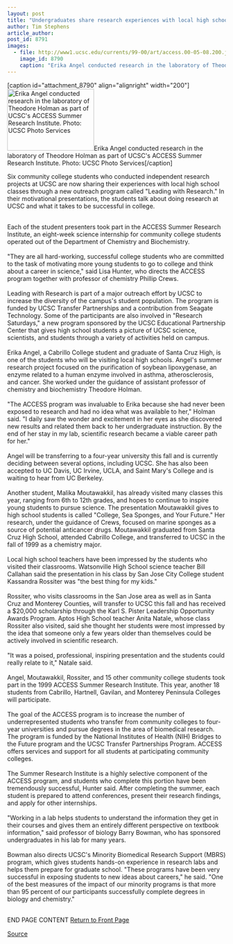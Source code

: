 ```yaml
---
layout: post
title: "Undergraduates share research experiences with local high school classes"
author: Tim Stephens
article_author: 
post_id: 8791
images:
  - file: http://www1.ucsc.edu/currents/99-00/art/access.00-05-08.200.jpg
    image_id: 8790
    caption: "Erika Angel conducted research in the laboratory of Theodore Holman as part of UCSC's ACCESS Summer Research Institute. Photo: UCSC Photo Services"
---
```


[caption id="attachment_8790" align="alignright" width="200"]<a href="http://dev-ucsc-news.pantheonsite.io/wp-content/uploads/2000/05/access.00-05-08.200.jpg"><img class="size-full wp-image-8790" src="http://dev-ucsc-news.pantheonsite.io/wp-content/uploads/2000/05/access.00-05-08.200.jpg" alt="Erika Angel conducted research in the laboratory of Theodore Holman as part of UCSC's ACCESS Summer Research Institute. Photo: UCSC Photo Services" width="200" height="142" /></a>Erika Angel conducted research in the laboratory of Theodore Holman as part of UCSC's ACCESS Summer Research Institute. Photo: UCSC Photo Services[/caption]
<p>
  Six community college students who conducted independent research projects at UCSC are now sharing their experiences with local high school classes through a new outreach program called "Leading with Research." In their motivational presentations, the students talk about doing research at UCSC and what it takes to be successful in college.
</p><br>
Each of the student presenters took part in the ACCESS Summer Research Institute, an eight-week science internship for community college students operated out of the Department of Chemistry and Biochemistry.<br>
<br>
"They are all hard-working, successful college students who are committed to the task of motivating more young students to go to college and think about a career in science," said Lisa Hunter, who directs the ACCESS program together with professor of chemistry Phillip Crews.<br>
<br>
Leading with Research is part of a major outreach effort by UCSC to increase the diversity of the campus's student population. The program is funded by UCSC Transfer Partnerships and a contribution from Seagate Technology. Some of the participants are also involved in "Research Saturdays," a new program sponsored by the UCSC Educational Partnership Center that gives high school students a picture of UCSC science, scientists, and students through a variety of activities held on campus.<br>
<br>
Erika Angel, a Cabrillo College student and graduate of Santa Cruz High, is one of the students who will be visiting local high schools. Angel's summer research project focused on the purification of soybean lipoxygenase, an enzyme related to a human enzyme involved in asthma, atherosclerosis, and cancer. She worked under the guidance of assistant professor of chemistry and biochemistry Theodore Holman.<br>
<br>
"The ACCESS program was invaluable to Erika because she had never been exposed to research and had no idea what was available to her," Holman said. "I daily saw the wonder and excitement in her eyes as she discovered new results and related them back to her undergraduate instruction. By the end of her stay in my lab, scientific research became a viable career path for her."<br>
<br>
Angel will be transferring to a four-year university this fall and is currently deciding between several options, including UCSC. She has also been accepted to UC Davis, UC Irvine, UCLA, and Saint Mary's College and is waiting to hear from UC Berkeley.<br>
<br>
Another student, Malika Moutawakkil, has already visited many classes this year, ranging from 6th to 12th grades, and hopes to continue to inspire young students to pursue science. The presentation Moutawakkil gives to high school students is called "College, Sea Sponges, and Your Future." Her research, under the guidance of Crews, focused on marine sponges as a source of potential anticancer drugs. Moutawakkil graduated from Santa Cruz High School, attended Cabrillo College, and transferred to UCSC in the fall of 1999 as a chemistry major.<br>
<br>
Local high school teachers have been impressed by the students who visited their classrooms. Watsonville High School science teacher Bill Callahan said the presentation in his class by San Jose City College student Kassandra Rossiter was "the best thing for my kids."<br>
<br>
Rossiter, who visits classrooms in the San Jose area as well as in Santa Cruz and Monterey Counties, will transfer to UCSC this fall and has received a $20,000 scholarship through the Karl S. Pister Leadership Opportunity Awards Program. Aptos High School teacher Anita Natale, whose class Rossiter also visited, said she thought her students were most impressed by the idea that someone only a few years older than themselves could be actively involved in scientific research.<br>
<br>
"It was a poised, professional, inspiring presentation and the students could really relate to it," Natale said.<br>
<br>
Angel, Moutawakkil, Rossiter, and 15 other community college students took part in the 1999 ACCESS Summer Research Institute. This year, another 18 students from Cabrillo, Hartnell, Gavilan, and Monterey Peninsula Colleges will participate.<br>
<br>
The goal of the ACCESS program is to increase the number of underrepresented students who transfer from community colleges to four-year universities and pursue degrees in the area of biomedical research. The program is funded by the National Institutes of Health (NIH) Bridges to the Future program and the UCSC Transfer Partnerships Program. ACCESS offers services and support for all students at participating community colleges.<br>
<br>
The Summer Research Institute is a highly selective component of the ACCESS program, and students who complete this portion have been tremendously successful, Hunter said. After completing the summer, each student is prepared to attend conferences, present their research findings, and apply for other internships.<br>
<br>
"Working in a lab helps students to understand the information they get in their courses and gives them an entirely different perspective on textbook information," said professor of biology Barry Bowman, who has sponsored undergraduates in his lab for many years.<br>
<br>
Bowman also directs UCSC's Minority Biomedical Research Support (MBRS) program, which gives students hands-on experience in research labs and helps them prepare for graduate school. "These programs have been very successful in exposing students to new ideas about careers," he said. "One of the best measures of the impact of our minority programs is that more than 95 percent of our participants successfully complete degrees in biology and chemistry."
<p>
  <br>
  END PAGE CONTENT <a href="../../index.html">Return to Front Page</a> <img align="bottom" alt=" " border="0" height="1" src="../../images/trans.gif" width="385">
</p>
<p><a href="http://www1.ucsc.edu/currents/99-00/05-08/access.html" title="Permalink to access">Source</a></p>
